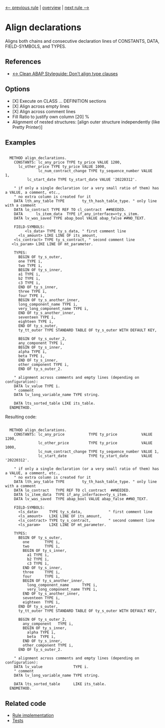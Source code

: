 [<-- previous rule](AlignAliasesForRule.md) | [overview](../rules.md) | [next rule -->](AlignAssignmentsRule.md)

# Align declarations

Aligns both chains and consecutive declaration lines of CONSTANTS, DATA, FIELD-SYMBOLS, and TYPES.

## References

* [<-> Clean ABAP Styleguide: Don't align type clauses](https://github.com/SAP/styleguides/blob/main/clean-abap/CleanABAP.md#dont-align-type-clauses)

## Options

* \[X\] Execute on CLASS ... DEFINITION sections
* \[X\] Align across empty lines
* \[X\] Align across comment lines
* Fill Ratio to justify own column \[20\] %
* Alignment of nested structures: \[align outer structure independently \(like Pretty Printer\)\]

## Examples


```ABAP

  METHOD align_declarations.
    CONSTANTS: lc_any_price TYPE ty_price VALUE 1200,
      lc_other_price TYPE ty_price VALUE 1000,
               lc_num_contract_change TYPE ty_sequence_number VALUE    1,
          lc_start_date TYPE ty_start_date VALUE '20220312'.

    " if only a single declaration (or a very small ratio of them) has a VALUE, a comment, etc.,
    " no extra column is created for it
    DATA lth_any_table TYPE        ty_th_hash_table_type. " only line with a comment
    DATA lo_contract TYPE REF TO cl_contract  ##NEEDED.
    DATA      ls_item_data  TYPE if_any_interface=>ty_s_item.
    DATA lv_was_saved TYPE abap_bool VALUE abap_false ##NO_TEXT.

    FIELD-SYMBOLS: 
         <ls_data> TYPE ty_s_data, " first comment line
      <ls_amount> LIKE LINE OF its_amount,
    <ls_contract> TYPE ty_s_contract, " second comment line
   <ls_param> LIKE LINE OF mt_parameter.

    TYPES:
      BEGIN OF ty_s_outer,
      one TYPE i,
      two TYPE i,
      BEGIN OF ty_s_inner,
      a1 TYPE i,
      b2 TYPE i,
      c3 TYPE i,
      END OF ty_s_inner,
      three TYPE i,
      four TYPE i,
      BEGIN OF ty_s_another_inner,
      long_component_name TYPE i,
      very_long_component_name TYPE i,
      END OF ty_s_another_inner,
      seventeen TYPE i,
      eighteen TYPE i,
      END OF ty_s_outer,
      ty_tt_outer TYPE STANDARD TABLE OF ty_s_outer WITH DEFAULT KEY,

      BEGIN OF ty_s_outer_2,
      any_component TYPE i,
      BEGIN OF ty_s_inner,
      alpha TYPE i,
      beta TYPE i,
      END OF ty_s_inner,
      other_component TYPE i,
      END OF ty_s_outer_2.

    " alignment across comments and empty lines (depending on configuration):
    DATA lv_value TYPE i.
    " comment
    DATA lv_long_variable_name TYPE string.

    DATA lts_sorted_table LIKE its_table.
  ENDMETHOD.
```

Resulting code:

```ABAP

  METHOD align_declarations.
    CONSTANTS: lc_any_price           TYPE ty_price           VALUE 1200,
               lc_other_price         TYPE ty_price           VALUE 1000,
               lc_num_contract_change TYPE ty_sequence_number VALUE 1,
               lc_start_date          TYPE ty_start_date      VALUE '20220312'.

    " if only a single declaration (or a very small ratio of them) has a VALUE, a comment, etc.,
    " no extra column is created for it
    DATA lth_any_table TYPE        ty_th_hash_table_type. " only line with a comment
    DATA lo_contract   TYPE REF TO cl_contract  ##NEEDED.
    DATA ls_item_data  TYPE if_any_interface=>ty_s_item.
    DATA lv_was_saved  TYPE abap_bool VALUE abap_false ##NO_TEXT.

    FIELD-SYMBOLS:
      <ls_data>     TYPE ty_s_data,            " first comment line
      <ls_amount>   LIKE LINE OF its_amount,
      <ls_contract> TYPE ty_s_contract,        " second comment line
      <ls_param>    LIKE LINE OF mt_parameter.

    TYPES:
      BEGIN OF ty_s_outer,
        one       TYPE i,
        two       TYPE i,
        BEGIN OF ty_s_inner,
          a1 TYPE i,
          b2 TYPE i,
          c3 TYPE i,
        END OF ty_s_inner,
        three     TYPE i,
        four      TYPE i,
        BEGIN OF ty_s_another_inner,
          long_component_name      TYPE i,
          very_long_component_name TYPE i,
        END OF ty_s_another_inner,
        seventeen TYPE i,
        eighteen  TYPE i,
      END OF ty_s_outer,
      ty_tt_outer TYPE STANDARD TABLE OF ty_s_outer WITH DEFAULT KEY,

      BEGIN OF ty_s_outer_2,
        any_component   TYPE i,
        BEGIN OF ty_s_inner,
          alpha TYPE i,
          beta  TYPE i,
        END OF ty_s_inner,
        other_component TYPE i,
      END OF ty_s_outer_2.

    " alignment across comments and empty lines (depending on configuration):
    DATA lv_value              TYPE i.
    " comment
    DATA lv_long_variable_name TYPE string.

    DATA lts_sorted_table      LIKE its_table.
  ENDMETHOD.
```

## Related code

* [Rule implementation](../../com.sap.adt.abapcleaner/src/com/sap/adt/abapcleaner/rules/alignment/AlignDeclarationsRule.java)
* [Tests](../../test/com.sap.adt.abapcleaner.test/src/com/sap/adt/abapcleaner/rules/alignment/AlignDeclarationsTest.java)

